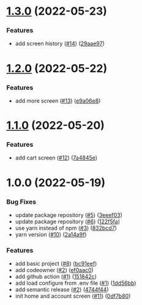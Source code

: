 # [1.3.0](https://github.com/Notekunn/flex-library/compare/v1.2.0...v1.3.0) (2022-05-23)


### Features

* add screen history ([#14](https://github.com/Notekunn/flex-library/issues/14)) ([29aae97](https://github.com/Notekunn/flex-library/commit/29aae977a2e978be6b3121e83b3840a4957eafb7))

# [1.2.0](https://github.com/Notekunn/flex-library/compare/v1.1.0...v1.2.0) (2022-05-22)


### Features

* add more screen ([#13](https://github.com/Notekunn/flex-library/issues/13)) ([e9a06e8](https://github.com/Notekunn/flex-library/commit/e9a06e8ba554ea62f4369bba166f71b856075dc0))

# [1.1.0](https://github.com/Notekunn/flex-library/compare/v1.0.0...v1.1.0) (2022-05-20)


### Features

* add cart screen ([#12](https://github.com/Notekunn/flex-library/issues/12)) ([7a4845e](https://github.com/Notekunn/flex-library/commit/7a4845e0c63a38973def9bd860eb988f61747934))

# 1.0.0 (2022-05-19)


### Bug Fixes

* update package repository ([#5](https://github.com/Notekunn/flex-library/issues/5)) ([3eeef03](https://github.com/Notekunn/flex-library/commit/3eeef03f6d2f8e31131efcf2fba7be610f76693c))
* update package repository ([#6](https://github.com/Notekunn/flex-library/issues/6)) ([122f5fa](https://github.com/Notekunn/flex-library/commit/122f5fa3b7cc47a7d18a12b5f82ee61d5ab1037e))
* use yarn instead of npm ([#3](https://github.com/Notekunn/flex-library/issues/3)) ([832bcd7](https://github.com/Notekunn/flex-library/commit/832bcd7cc1f11e8b10342241ef1af7220fdb7fa5))
* yarn version ([#10](https://github.com/Notekunn/flex-library/issues/10)) ([2a14a9f](https://github.com/Notekunn/flex-library/commit/2a14a9fa80da15210235950c37d3d7a579139c61))


### Features

* add basic project ([#8](https://github.com/Notekunn/flex-library/issues/8)) ([bc91eef](https://github.com/Notekunn/flex-library/commit/bc91eef2fc631328b66c7eb998353684dca0fff0))
* add codeowner ([#2](https://github.com/Notekunn/flex-library/issues/2)) ([ef0aac0](https://github.com/Notekunn/flex-library/commit/ef0aac0808ffffa3a42005c3147b4634220604f7))
* add github action  ([#1](https://github.com/Notekunn/flex-library/issues/1)) ([151842c](https://github.com/Notekunn/flex-library/commit/151842c380b2813da22d9bbaa4e81c60b5a53c89))
* add load configure from .env file ([#1](https://github.com/Notekunn/flex-library/issues/1)) ([1dd56bb](https://github.com/Notekunn/flex-library/commit/1dd56bb1b7cfca0000fbcade5a3cbf027edf2897))
* add semantic release ([#2](https://github.com/Notekunn/flex-library/issues/2)) ([4744f44](https://github.com/Notekunn/flex-library/commit/4744f44f8dd24d65fdd6872d63af475d7eff8759))
* init home and account screen ([#11](https://github.com/Notekunn/flex-library/issues/11)) ([0df7b80](https://github.com/Notekunn/flex-library/commit/0df7b807ec3497ab39d04cb7caea103e15365152))
